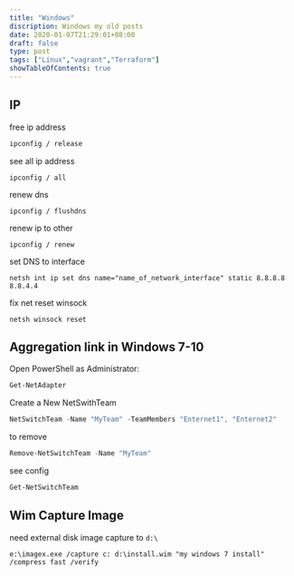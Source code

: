 ```yaml
---
title: "Windows"
discription: Windows my old posts
date: 2020-01-07T21:29:01+08:00 
draft: false
type: post
tags: ["Linux","vagrant","Terraform"]
showTableOfContents: true
--- 
```





## IP

free ip address
```cmd
ipconfig / release
```

see all ip address
```
ipconfig / all
```
renew dns
```
ipconfig / flushdns
```
renew ip to other
```
ipconfig / renew
```

set DNS to interface
```
netsh int ip set dns name="name_of_network_interface" static 8.8.8.8 8.8.4.4

```

fix net reset winsock 
```
netsh winsock reset
```

## Aggregation link in Windows 7-10 

Open PowerShell as Administrator: 
```powershell
Get-NetAdapter
```
Create a New NetSwithTeam
```powershell
NetSwitchTeam -Name "MyTeam" -TeamMembers "Enternet1", "Enternet2"
```

to remove
```powershell
Remove-NetSwitchTeam -Name "MyTeam"
```
see config
```powershell
Get-NetSwitchTeam
```


## Wim Capture Image

need external disk image capture to `d:\`
```
e:\imagex.exe /capture c: d:\install.wim "my windows 7 install" /compress fast /verify
```